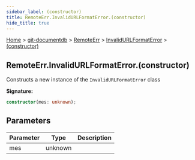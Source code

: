 ```yaml
---
sidebar_label: (constructor)
title: RemoteErr.InvalidURLFormatError.(constructor)
hide_title: true
---
```


[Home](./index.md) &gt; [git-documentdb](./git-documentdb.md) &gt; [RemoteErr](./git-documentdb.remoteerr.md) &gt; [InvalidURLFormatError](./git-documentdb.remoteerr.invalidurlformaterror.md) &gt; [(constructor)](./git-documentdb.remoteerr.invalidurlformaterror._constructor_.md)

## RemoteErr.InvalidURLFormatError.(constructor)

Constructs a new instance of the `InvalidURLFormatError` class

<b>Signature:</b>

```typescript
constructor(mes: unknown);
```

## Parameters

|  Parameter | Type | Description |
|  --- | --- | --- |
|  mes | unknown |  |


